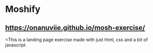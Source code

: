 # Moshify #
## https://onanuviie.github.io/mosh-exercise/ ##
<This is a landing page exercise made with just html, css and a bit of javascript.
